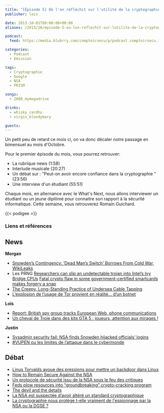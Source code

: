 ```yaml
---
title: "[Épisode 5] Où l'on réfléchit sur l'utilité de la cryptographie"
publisher: lois

date: 2013-10-01T00:00:00+00:00
aliases: /2013/10/episode-5-ou-lon-reflechit-sur-lutilite-de-la-cryptographie/

podcast:
  feed: https://media.blubrry.com/comptoirsecu/p/podcast.comptoirsecu.fr/CSEC.EP05.2013-09-27.CRYPTOGRAPHIE.mp3

categories:
  - Podcast
  - Emission

tags:
  - Cryptographie
  - Google
  - NSA
  - PRISM

songs:
  - 2080_mymegadrive

drinks:
  - whisky_cardhu
  - virgin_bloodymary

guests:
---
```


Un petit peu de retard ce mois ci, on va donc décaler notre passage en bimensuel au mois d'Octobre.

<!--more-->
Pour le premier épisode du mois, vous pourrez retrouver:

  * La rubrique news (1:58)
  * Interlude musicale (20:27)
  * Un débat sur : "Peut-on avoir encore confiance dans la cryptographie "(23:56)
  * Une interview d'un étudiant (55:51)

Chaque mois, en alternance avec le What's Next, nous allons interviewer un étudiant ou un jeune diplômé pour connaitre son rapport à la sécurité informatique. Cette semaine, vous retrouverez Romain Guichard.

{{< podigee >}}

### Liens et références

## News
**Morgan**
- [Snowden’s Contingency: ‘Dead Man’s Switch’ Borrows From Cold War, WikiLeaks](http://www.wired.com/threatlevel/2013/07/snowden-dead-mans-switch/all/1)
- Les PRNG
[Researchers can slip an undetectable trojan into Intel’s Ivy Bridge CPUs](http://arstechnica.com/security/2013/09/researchers-can-slip-an-undetectable-trojan-into-intels-ivy-bridge-cpus/)
[Fatal crypto flaw in some government-certified smartcards makes forgery a snap](https://arstechnica.com/security/2013/09/fatal-crypto-flaw-in-some-government-certified-smartcards-makes-forgery-a-snap/)
- [The Creepy, Long-Standing Practice of Undersea Cable Tapping](http://www.theatlantic.com/international/print/2013/07/the-creepy-long-standing-practice-of-undersea-cable-tapping/277855/)
- [L’explosion de l’usage de Tor provient en réalité... d’un botnet](http://www.01net.com/editorial/602500/l-explosion-de-l-usage-de-tor-provient-en-realite-d-un-botnet/)

**Loïs**
- [Report: British spy group tracks European Web, phone communications](http://www.washingtontimes.com/news/2013/aug/28/british-spy-group-european-web-phone-communication/)
- [Un cheval de Troie dans des kits GTA 5 : joueurs, attention aux mirages !](http://www.bitdefender.fr/blog/Un-cheval-de-Troie-dans-des-kits-GTA-5-:-joueurs-attention-aux-mirages--1370.html)

**Justin**
- [Sysadmin security fail: NSA finds Snowden hijacked officials’ logins](https://arstechnica.com/information-technology/2013/08/sysadmin-security-fail-nsa-finds-snowden-hijacked-officials-logins/)
- [#VUPEN ou les limites de l’attaque dans le cybermonde](https://reflets.info/vupen-ou-les-limites-de-lattaque-dans-le-cybermonde/)

## Débat

- [Linus Torvalds avoue des pressions pour mettre un backdoor dans Linux](http://www.numerama.com/magazine/27033-linus-torvalds-avoue-des-pressions-pour-mettre-un-backdoor-dans-linux.html)
- [How to Remain Secure Against the NSA](https://www.schneier.com/blog/archives/2013/09/how_to_remain_s.html)
- [Un protocole de sécurité issu de la NSA sous le feu des critiques](https://www.nextinpact.com/news/82289-un-protocole-securite-issu-nsa-sous-feu-critiques.htm)
- [Feds plow resources into “groundbreaking” crypto-cracking program](https://arstechnica.com/security/2013/08/feds-plow-10-billion-into-groundbreaking-crypto-cracking-program/)
- [The devil and the details](http://www.economist.com/news/science-and-technology/21586529-quantum-cryptography-has-yet-deliver-truly-unbreakable-way-sending?fsrc=rss%7Csct)
- [La NSA est suspectée d’avoir altéré un standard cryptographique](http://www.numerama.com/magazine/26979-la-nsa-est-suspectee-d-avoir-altere-un-standard-cryptographique.html)
- [La cryptographie nous protège t-elle vraiment de l'espionnage par la NSA ou la DGSE ?](http://www.numerama.com/magazine/26979-la-nsa-est-suspectee-d-avoir-altere-un-standard-cryptographique.html)
